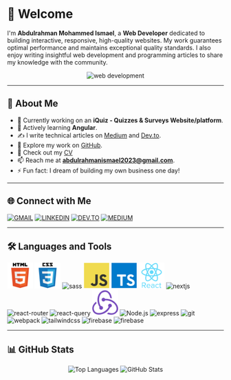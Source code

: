 # 👋 Welcome

I'm **Abdulrahman Mohammed Ismael**, a **Web Developer** dedicated to building interactive, responsive, high-quality websites. My work guarantees optimal performance and maintains exceptional quality standards. I also enjoy writing insightful web development and programming articles to share my knowledge with the community.

<div align="center">
 <img src="https://assets.zyrosite.com/Aq20eV79zLfpXV6b/web-development-content-animated-A856GXrXQ9SM17oe.gif" alt="web development">
</div>

---

## 🚀 About Me

- 🔭 Currently working on an **iQuiz - Quizzes & Surveys Website/platform**.
- 🌱 Actively learning **Angular**.
- ✍️ I write technical articles on [Medium](https://medium.com/@raslan25) and [Dev.to](https://dev.to/raslan25).
- 💼 Explore my work on [GitHub](https://github.com/AbdulrahmanIsmael).
- 📄 Check out my [CV](https://drive.google.com/file/d/1nNte7XMulPOV34KyevYyBBQ0k9wi4uwr/view?usp=sharing)
- 📫 Reach me at **<abdulrahmanismael2023@gmail.com>**.
- ⚡ Fun fact: I dream of building my own business one day!

---

## 🌐 Connect with Me

[![GMAIL](https://img.shields.io/badge/Gmail-D14836?style=for-the-badge&logo=gmail&logoColor=white)](https://mail.google.com/mail/u/0/#sent?compose=CllgCHrglzjNcTGxWSVWmCSkzwJHJjdHVpPNlRBHmtXsmxWFvRdnnCqCnrWwWchmPFkQlCWrkDq)
[![LINKEDIN](https://img.shields.io/badge/LinkedIn-0077B5?style=for-the-badge&logo=linkedin&logoColor=white)](www.linkedin.com/in/abdulrahmanismael)
[![DEV.TO](https://img.shields.io/badge/dev.to-0A0A0A?style=for-the-badge&logo=devdotto&logoColor=white)](https://dev.to/raslan25)
[![MEDIUM](https://img.shields.io/badge/Medium-12100E?style=for-the-badge&logo=medium&logoColor=white)](https://medium.com/@raslan25)

---

## 🛠️ Languages and Tools

<p align="left">
  <img src="https://raw.githubusercontent.com/devicons/devicon/master/icons/html5/html5-original-wordmark.svg" alt="html5" width="60" height="60"/>
  <img src="https://raw.githubusercontent.com/devicons/devicon/master/icons/css3/css3-original-wordmark.svg" alt="css3" width="60" height="60"/>
  <img src="https://www.vectorlogo.zone/logos/sass-lang/sass-lang-icon.svg" alt="sass" width="60" height="60"/>
  <img src="https://raw.githubusercontent.com/devicons/devicon/master/icons/javascript/javascript-original.svg" alt="javascript" width="60" height="60"/>
  <img src="https://raw.githubusercontent.com/devicons/devicon/master/icons/typescript/typescript-original.svg" alt="typescript" width="60" height="60"/>
  <img src="https://raw.githubusercontent.com/devicons/devicon/master/icons/react/react-original-wordmark.svg" alt="react" width="60" height="60"/>
  <img src="https://www.vectorlogo.zone/logos/nextjs/nextjs-ar21.svg" alt="nextjs" width="100" height="60"/>
  <img src="https://www.vectorlogo.zone/logos/reactrouter/reactrouter-ar21.svg" alt="react-router" width="100" height="80"/>
  <img src="https://raw.githubusercontent.com/gilbarbara/logos/92bb74e98bca1ea1ad794442676ebc4e75038adc/logos/react-query.svg" alt="react-query" width="120" height="80"/>
  <img src="https://raw.githubusercontent.com/devicons/devicon/master/icons/redux/redux-original.svg" alt="redux" width="60" height="60"/>
  <img src="https://www.vectorlogo.zone/logos/nodejs/nodejs-horizontal.svg" alt="Node.js" width="120" height="60"/>
  <img src="https://www.vectorlogo.zone/logos/expressjs/expressjs-ar21~bgwhite.svg" alt="express" width="80" height="60"/>
  <img src="https://www.vectorlogo.zone/logos/git-scm/git-scm-icon.svg" alt="git" width="60" height="60"/>
  <img src="https://www.vectorlogo.zone/logos/js_webpack/js_webpack-ar21.svg" alt="webpack" width="100" height="60"/>
  <img src="https://www.vectorlogo.zone/logos/tailwindcss/tailwindcss-ar21.svg" alt="tailwindcss" width="120" height="80"/>
  <img src="https://www.vectorlogo.zone/logos/firebase/firebase-ar21.svg" alt="firebase" width="120" height="80"/>
  <img src="https://www.vectorlogo.zone/logos/axios/axios-ar21.svg" alt="firebase" width="120" height="80"/>
</p>

---

## 📊 GitHub Stats

<p align="center">
  <img src="https://github-readme-stats.vercel.app/api/top-langs?username=abdulrahmanismael&show_icons=true&theme=dark&locale=en&layout=compact" alt="Top Languages" />
  <img src="https://github-readme-stats.vercel.app/api?username=abdulrahmanismael&show_icons=true&theme=dark&locale=en" alt="GitHub Stats" />
</p>

